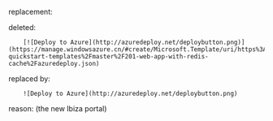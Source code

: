 replacement:

deleted:

		[![Deploy to Azure](http://azuredeploy.net/deploybutton.png)](https://manage.windowsazure.cn/#create/Microsoft.Template/uri/https%3A%2F%2Fraw.githubusercontent.com%2FAzure%2Fazure-quickstart-templates%2Fmaster%2F201-web-app-with-redis-cache%2Fazuredeploy.json)

replaced by:

		![Deploy to Azure](http://azuredeploy.net/deploybutton.png)

reason: (the new Ibiza portal)

